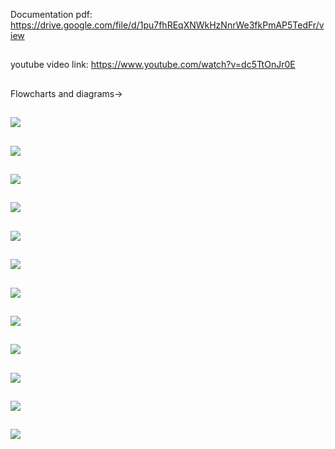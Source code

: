 
Documentation pdf: https://drive.google.com/file/d/1pu7fhREqXNWkHzNnrWe3fkPmAP5TedFr/view
##
youtube video link: https://www.youtube.com/watch?v=dc5TtOnJr0E
##
Flowcharts and diagrams->
##
![](https://github.com/Ansshhbhalla/moveinsync-bus-booking-system/blob/main/flow1.png)
##
##
![](https://github.com/Ansshhbhalla/moveinsync-bus-booking-system/blob/main/flow2.png)
##
##
![](https://github.com/Ansshhbhalla/moveinsync-bus-booking-system/blob/main/flow3.png)
##
##
![](https://github.com/Ansshhbhalla/moveinsync-bus-booking-system/blob/main/flow4.png)
##
##
![](https://github.com/Ansshhbhalla/moveinsync-bus-booking-system/blob/main/flow5.png)
##
##
![](https://github.com/Ansshhbhalla/moveinsync-bus-booking-system/blob/main/flow6.png)
##
##
![](https://github.com/Ansshhbhalla/moveinsync-bus-booking-system/blob/main/flow7.png)
##
##
![](https://github.com/Ansshhbhalla/moveinsync-bus-booking-system/blob/main/flow8.png)
##
##
![](https://github.com/Ansshhbhalla/moveinsync-bus-booking-system/blob/main/flow9.png)
##
##
![](https://github.com/Ansshhbhalla/moveinsync-bus-booking-system/blob/main/flow10.png)
##
##
![](https://github.com/Ansshhbhalla/moveinsync-bus-booking-system/blob/main/flow11.png)
##
##
![](https://github.com/Ansshhbhalla/moveinsync-bus-booking-system/blob/main/flow12.png)
##
